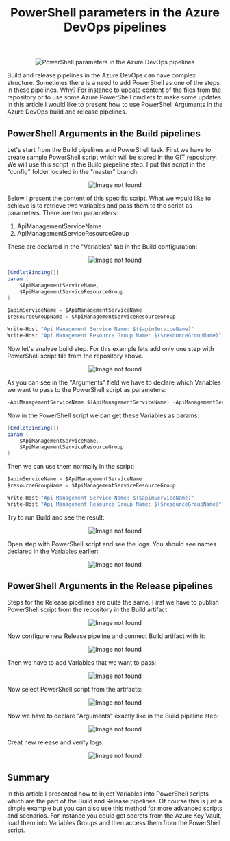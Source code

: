 ﻿---
title: "PowerShell parameters in the Azure DevOps pipelines"
---

<p align="center">
<img src="/images/devisland/article17/assets/PowerShellParametersAzureDevOps1.PNG?raw=true" alt="PowerShell parameters in the Azure DevOps pipelines"/>
</p>

Build and release pipelines in the Azure DevOps can have complex structure. Sometimes there is a need to add PowerShell as one of the steps in these pipelines. Why? For instance to update content of the files from the repository or to use some Azure PowerShell cmdlets to make some updates. In this article I would like to present how to use PowerShell Arguments in the Azure DevOps build and release pipelines.

## PowerShell Arguments in the Build pipelines

Let's start from the Build pipelines and PowerShell task. First we have to create sample PowerShell script which will be stored in the GIT repository. We will use this script in the Build piepeline step.
I put this script in the "config" folder located in the "master" branch:

<p align="center">
<img src="/images/devisland/article17/assets/PowerShellParametersAzureDevOps3.PNG?raw=true" alt="Image not found"/>
</p>


Below I present the content of this specific script. What we would like to achieve is to retrieve two variables and pass them to the script as parameters.
There are two parameters:

1. ApiManagementServiceName
2. ApiManagementServiceResourceGroup

These are declared in the "Variables" tab in the Build configuration:

<p align="center">
<img src="/images/devisland/article17/assets/PowerShellParametersAzureDevOps2.PNG?raw=true" alt="Image not found"/>
</p>


```csharp
[CmdletBinding()]
param (
    $ApiManagementServiceName,
    $ApiManagementServiceResourceGroup
)

$apimServiceName = $ApiManagementServiceName
$resourceGroupName = $ApiManagementServiceResourceGroup

Write-Host "Api Management Service Name: $($apimServiceName)"
Write-Host "Api Management Resource Group Name: $($resourceGroupName)"
```

Now let's analyze build step. For this example lets add only one step with PowerShell script file from the repository above.

<p align="center">
<img src="/images/devisland/article17/assets/PowerShellParametersAzureDevOps4.PNG?raw=true" alt="Image not found"/>
</p>

As you can see in the "Arguments" field we have to declare which Variables we want to pass to the PowerShell script as parameters:

```csharp
-ApiManagementServiceName $(ApiManagementServiceName) -ApiManagementServiceResourceGroup $(ApiManagementServiceResourceGroup)
```
Now in the PowerShell script we can get these Variables as params:

```csharp
[CmdletBinding()]
param (
    $ApiManagementServiceName,
    $ApiManagementServiceResourceGroup
)
```

Then we can use them normally in the script:

```csharp
$apimServiceName = $ApiManagementServiceName
$resourceGroupName = $ApiManagementServiceResourceGroup

Write-Host "Api Management Service Name: $($apimServiceName)"
Write-Host "Api Management Resource Group Name: $($resourceGroupName)"
```

Try to run Build and see the result:

<p align="center">
<img src="/images/devisland/article17/assets/PowerShellParametersAzureDevOps5.PNG?raw=true" alt="Image not found"/>
</p>

Open step with PowerShell script and see the logs. You should see names declared in the Variables earlier:

<p align="center">
<img src="/images/devisland/article17/assets/PowerShellParametersAzureDevOps6.PNG?raw=true" alt="Image not found"/>
</p>

## PowerShell Arguments in the Release pipelines

Steps for the Release pipelines are quite the same. First we have to publish PowerShell script from the repository in the Build artifact.

<p align="center">
<img src="/images/devisland/article17/assets/PowerShellParametersAzureDevOps7.PNG?raw=true" alt="Image not found"/>
</p>

Now configure new Release pipeline and connect Build artifact with it:

<p align="center">
<img src="/images/devisland/article17/assets/PowerShellParametersAzureDevOps8.PNG?raw=true" alt="Image not found"/>
</p>

Then we have to add Variables that we want to pass:

<p align="center">
<img src="/images/devisland/article17/assets/PowerShellParametersAzureDevOps10.PNG?raw=true" alt="Image not found"/>
</p>

Now select PowerShell script from the artifacts:

<p align="center">
<img src="/images/devisland/article17/assets/PowerShellParametersAzureDevOps9.PNG?raw=true" alt="Image not found"/>
</p>

Now we have to declare "Arguments" exactly like in the Build pipeline step:

<p align="center">
<img src="/images/devisland/article17/assets/PowerShellParametersAzureDevOps11.PNG?raw=true" alt="Image not found"/>
</p>

Creat new release and verify logs:

<p align="center">
<img src="/images/devisland/article17/assets/PowerShellParametersAzureDevOps12.PNG?raw=true" alt="Image not found"/>
</p>


## Summary

In this article I presented how to inject Variables into PowerShell scripts which are the part of the Build and Release pipelines. Of course this is just a simple example but you can also use this method for more advanced scripts and scenarios. For instance you could get secrets from the Azure Key Vault, load them into Variables Groups and then access them from the PowerShell script.